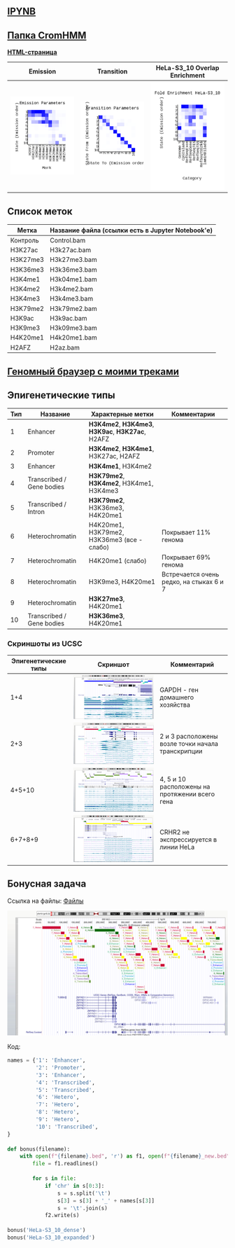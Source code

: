## [IPYNB](/Notebook.ipynb)

## [Папка CromHMM](/data/Output/)
**[HTML-страница](/data/Output/webpage_10.html)**

Emission | Transition | HeLa-S3_10 Overlap Enrichment
-|-|-
![](data/Output/emissions_10.png)|![](data/Output/transitions_10.png)|![](data/Output/HeLa-S3_10_overlap.png)

## Список меток

Метка | Название файла (ссылки есть в Jupyter Notebook'е)
-|-
Контроль | Control.bam
H3K27ac | H3k27ac.bam
H3K27me3 |	H3k27me3.bam
H3K36me3 |	H3k36me3.bam	 
H3K4me1 |	H3k04me1.bam 
H3K4me2 |	H3k4me2.bam
H3K4me3 |	H3k4me3.bam
H3K79me2 |	H3k79me2.bam
H3K9ac |	H3k9ac.bam
H3K9me3 |	H3k09me3.bam
H4K20me1 |	H4k20me1.bam
H2AFZ |	H2az.bam

## [Геномный браузер с моими треками](https://genome.ucsc.edu/s/narek01/HeLa-S3_Bonus)

## Эпигенетические типы

Тип | Название | Характерные метки | Комментарии
-|-|-|-
1 | Enhancer| **H3K4me2**, **H3K4me3**, **H3K9ac**, **H3K27ac**, H2AFZ |
2 | Promoter | **H3K4me2**, **H3K4me1**, H3K27ac, H2AFZ |
3 | Enhancer | **H3K4me1**, H3K4me2 |
4 | Transcribed / Gene bodies | **H3K79me2**, **H3K4me2**, H3K4me1, H3K4me3 |
5 | Transcribed / Intron | **H3K79me2**, H3K36me3, H4K20me1 |
6 | Heterochromatin | H4K20me1, H3K79me2, H3K36me3 (все - слабо) | Покрывает 11% генома
7 | Heterochromatin | H4K20me1 (слабо) | Покрывает 69% генома
8 | Heterochromatin | H3K9me3, H4K20me1 | Встречается очень редко, на стыках 6 и 7
9 | Heterochromatin | **H3K27me3**, H4K20me1 |
10 | Transcribed / Gene bodies | **H3K36me3**, H4K20me1 |

### Скриншоты из UCSC
Эпигенетические типы | Скриншот | Комментарий
-|-|-
1+4 | ![](pictures/screenshot1_4.png) | GAPDH - ген домашнего хозяйства
2+3 | ![](pictures/screenshot2_3.png) | 2 и 3 расположены возле точки начала транскрипции
4+5+10 | ![](pictures/screenshot4_5_10.png) | 4, 5 и 10 расположены на протяжении всего гена
6+7+8+9 | ![](pictures/screenshot6_7_8_9.png) | CRHR2 не экспрессируется в линии HeLa

## Бонусная задача

Ссылка на файлы:
[Файлы](/data/Bonus/)

![](pictures/screenshot_bonus.png)


Код:

```python
names = {'1': 'Enhancer',
         '2': 'Promoter',
         '3': 'Enhancer',
         '4': 'Transcribed',
         '5': 'Transcribed',
         '6': 'Hetero',
         '7': 'Hetero',
         '8': 'Hetero',
         '9': 'Hetero',
         '10': 'Transcribed',
}

def bonus(filename):
    with open(f"{filename}.bed", 'r') as f1, open(f"{filename}_new.bed", 'w') as f2:
        file = f1.readlines()

        for s in file:
            if 'chr' in s[0:3]:
                s = s.split('\t')
                s[3] = s[3] + '_' + names[s[3]]
                s = '\t'.join(s)
            f2.write(s)

bonus('HeLa-S3_10_dense')
bonus('HeLa-S3_10_expanded')
```

